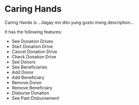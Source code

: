 # Caring Hands
Caring Hands is ...ilagay mo dito yung gusto mong description...

It has the following features:
* See Donation Drives
* Start Donation Drive
* Cancel Donation Drive
* Check Donation Drive
* See Donors
* See Beneficiaries
* Add Donor
* Add Beneficiary
* Remove Donor
* Remove Beneficiary
* Disburse Donation
* See Past Disbursement
